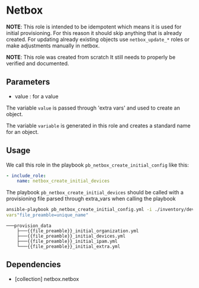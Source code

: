 # Netbox

**NOTE**:
This role is intended to be idempotent which means it is used for initial provisioning.
For this reason it should skip anything that is already created. For updating already existing
objects use `netbox_update_*` roles or make adjustments manually in netbox.

**NOTE**:
This role was created from scratch It still needs to properly be verified and documented.




## Parameters

- value                                     : for a value

The variable `value` is passed through 'extra vars' and used to create an object.

The variable `variable` is generated in this role and creates a standard name for an object.

## Usage

We call this role in the playbook `pb_netbox_create_initial_config` like this:

```yaml
- include_role:
    name: netbox_create_initial_devices
```

The playbook `pb_netbox_create_initial_devices` should be called with a provisioning file parsed
through extra_vars when calling the playbook

```bash
ansible-playbook pb_netbox_create_initial_config.yml -i ./inventory/development/hosts --extra-\
vars"file_preamble=unique_name"
```

```text
───provision_data
    ├───{{file_preamble}}_initial_organization.yml
    ├───{{file_preamble}}_initial_devices.yml
    ├───{{file_preamble}}_initial_ipam.yml
    └───{{file_preamble}}_initial_extra.yml
```

## Dependencies

- [collection] netbox.netbox
